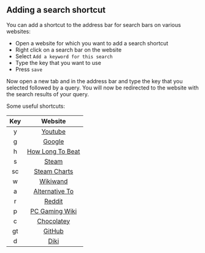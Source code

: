 ## Adding a search shortcut
You can add a shortcut to the address bar for search bars on various websites:
- Open a website for which you want to add a search shortcut
- Right click on a search bar on the website
- Select `Add a keyword for this search`
- Type the key that you want to use
- Press `save`

Now open a new tab and in the address bar and type the key that you selected followed by a query. You will now be redirected to the website with the search results of your query.

Some useful shortcuts:

| Key | Website |
|:---:|:-------:|
|  y  | [Youtube](https://youtube.com) |
|  g  | [Google](https://google.com) |
|  h  | [How Long To Beat](https://howlongtobeat.com) |
|  s  | [Steam](https://store.steampowered.com/) |
|  sc | [Steam Charts](https://steamcharts.com/) |
|  w  | [Wikiwand](https://www.wikiwand.com/) |
|  a  | [Alternative To](https://alternativeto.net/) |
|  r  | [Reddit](https://www.reddit.com/) |
|  p  | [PC Gaming Wiki](https://www.pcgamingwiki.com/wiki/Home) |
|  c  | [Chocolatey](https://community.chocolatey.org/) |
|  gt | [GitHub](https://github.com/) |
|  d  | [Diki](https://diki.pl) |
